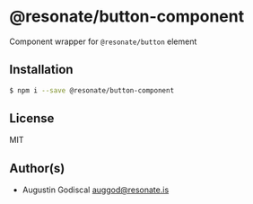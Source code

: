 # @resonate/button-component

Component wrapper for `@resonate/button` element

## Installation

```sh
$ npm i --save @resonate/button-component
```

## License

MIT

## Author(s)

- Augustin Godiscal <auggod@resonate.is>

